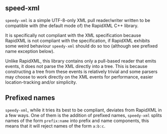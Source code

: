 ## speed-xml

`speedy-xml` is a simple UTF-8-only XML pull reader/writer written to be compatible with (the default mode of) the RapidXML C++ library.

It is specifically not compliant with the XML specification because RapidXML is not compliant with the specification, if RapidXML exhibits some weird behaviour `speedy-xml` should do so too (although see prefixed name exception below).

Unlike RapidXML, this library contains only a pull-based reader that emits events, it does not parse the XML directly into a tree. This is because constructing a tree from these events is relatively trivial and some parsers may choose to work directly on the XML events for performance, easier location-tracking and/or simplicity.

## Prefixed names

`speedy-xml`, while it tries its best to be compliant, deviates from RapidXML in a few ways. One of them is the addition of prefixed names, `speedy-xml` splits names of the form `prefix:name` into prefix and name components, this means that it will reject names of the form `a:b:c`.
